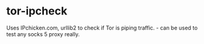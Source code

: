 # tor-ipcheck
Uses IPchicken.com, urllib2 to check if Tor is piping traffic.  - can be used to test any socks 5 proxy really.
